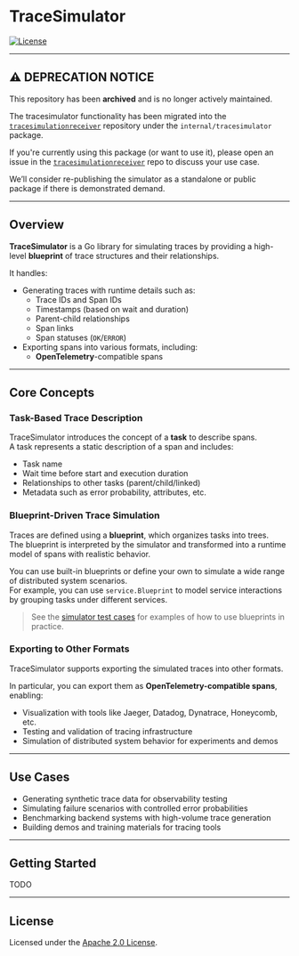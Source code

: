 # TraceSimulator

[![License](https://img.shields.io/badge/license-Apache%202.0-blue.svg)](./LICENSE)

---

## ⚠️ DEPRECATION NOTICE

This repository has been **archived** and is no longer actively maintained.

The tracesimulator functionality has been migrated into the
[`tracesimulationreceiver`](https://github.com/k4ji/tracesimulationreceiver) repository
under the `internal/tracesimulator` package.

If you're currently using this package (or want to use it), please open an issue in the
[`tracesimulationreceiver`](https://github.com/k4ji/tracesimulationreceiver/issues) repo
to discuss your use case.

We’ll consider re-publishing the simulator as a standalone or public package if there is demonstrated demand.

---

## Overview

**TraceSimulator** is a Go library for simulating traces by providing a high-level **blueprint** of trace structures and their relationships.

It handles:

- Generating traces with runtime details such as:
  - Trace IDs and Span IDs
  - Timestamps (based on wait and duration)
  - Parent-child relationships
  - Span links
  - Span statuses (`OK`/`ERROR`)
- Exporting spans into various formats, including:
  - **OpenTelemetry**-compatible spans

---

## Core Concepts

### Task-Based Trace Description

TraceSimulator introduces the concept of a **task** to describe spans.  
A task represents a static description of a span and includes:

- Task name
- Wait time before start and execution duration
- Relationships to other tasks (parent/child/linked)
- Metadata such as error probability, attributes, etc.

### Blueprint-Driven Trace Simulation

Traces are defined using a **blueprint**, which organizes tasks into trees.  
The blueprint is interpreted by the simulator and transformed into a runtime model of spans with realistic behavior.

You can use built-in blueprints or define your own to simulate a wide range of distributed system scenarios.  
For example, you can use `service.Blueprint` to model service interactions by grouping tasks under different services.

> See the [simulator test cases](./pkg/simulator_test.go) for examples of how to use blueprints in practice.

### Exporting to Other Formats

TraceSimulator supports exporting the simulated traces into other formats.

In particular, you can export them as **OpenTelemetry-compatible spans**, enabling:

- Visualization with tools like Jaeger, Datadog, Dynatrace, Honeycomb, etc.
- Testing and validation of tracing infrastructure
- Simulation of distributed system behavior for experiments and demos

---

## Use Cases

- Generating synthetic trace data for observability testing
- Simulating failure scenarios with controlled error probabilities
- Benchmarking backend systems with high-volume trace generation
- Building demos and training materials for tracing tools

---

## Getting Started
TODO

---

## License

Licensed under the [Apache 2.0 License](./LICENSE).
